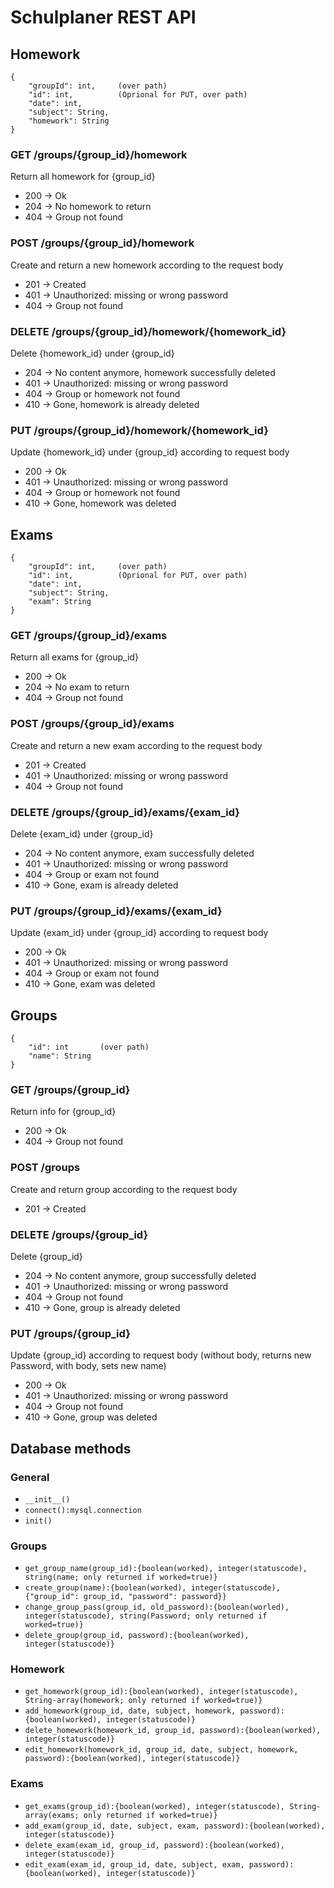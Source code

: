 # Schulplaner REST API

## Homework

```JSON:
{
    "groupId": int,     (over path)
    "id": int,          (Oprional for PUT, over path)
    "date": int,
    "subject": String,
    "homework": String
}
```
 ### GET /groups/{group_id}/homework

 Return all homework for {group_id}
  - 200 -> Ok
  - 204 -> No homework to return
  - 404 -> Group not found
  
  ### POST /groups/{group_id}/homework

  Create and return a new homework according to the request body
  - 201 -> Created
  - 401 -> Unauthorized: missing or wrong password
  - 404 -> Group not found
 
 ### DELETE /groups/{group_id}/homework/{homework_id}

  Delete {homework_id} under {group_id}
  - 204 -> No content anymore, homework successfully deleted
  - 401 -> Unauthorized: missing or wrong password
  - 404 -> Group or homework not found
  - 410 -> Gone, homework is already deleted
  
  ### PUT /groups/{group_id}/homework/{homework_id}

  Update {homework_id} under {group_id} according to request body
  - 200 -> Ok
  - 401 -> Unauthorized: missing or wrong password
  - 404 -> Group or homework not found
  - 410 -> Gone, homework was deleted
  
  
## Exams

```JSON:
{
    "groupId": int,     (over path)
    "id": int,          (Oprional for PUT, over path)
    "date": int,
    "subject": String,
    "exam": String
}
```
  ### GET /groups/{group_id}/exams

  Return all exams for {group_id}
  - 200 -> Ok
  - 204 -> No exam to return
  - 404 -> Group not found

  ### POST /groups/{group_id}/exams

  Create and return a new exam according to the request body
  - 201 -> Created
  - 401 -> Unauthorized: missing or wrong password
  - 404 -> Group not found

### DELETE /groups/{group_id}/exams/{exam_id}

  Delete {exam_id} under {group_id}
  - 204 -> No content anymore, exam successfully deleted
  - 401 -> Unauthorized: missing or wrong password
  - 404 -> Group or exam not found
  - 410 -> Gone, exam is already deleted

### PUT /groups/{group_id}/exams/{exam_id}

  Update {exam_id} under {group_id} according to request body
  - 200 -> Ok
  - 401 -> Unauthorized: missing or wrong password
  - 404 -> Group or exam not found
  - 410 -> Gone, exam was deleted
  

## Groups

```JSON:
{
    "id": int       (over path)
    "name": String
}
```
### GET /groups/{group_id}

  Return info for {group_id}
  - 200 -> Ok
  - 404 -> Group not found

### POST /groups

  Create and return group according to the request body
  - 201 -> Created

### DELETE /groups/{group_id}

  Delete {group_id}
  - 204 -> No content anymore, group successfully deleted
  - 401 -> Unauthorized: missing or wrong password
  - 404 -> Group not found
  - 410 -> Gone, group is already deleted

### PUT /groups/{group_id}

  Update {group_id} according to request body (without body, returns new Password, with body, sets new name)
  - 200 -> Ok
  - 401 -> Unauthorized: missing or wrong password
  - 404 -> Group not found
  - 410 -> Gone, group was deleted
  
## Database methods

### General

  - ```__init__()```
  - ```connect():mysql.connection```
  - ```init()```

### Groups

  - ```get_group_name(group_id):{boolean(worked), integer(statuscode), string(name; only returned if worked=true)}```
  - ```create_group(name):{boolean(worked), integer(statuscode), {"group_id": group_id, "password": password}}```
  - ```change_group_pass(group_id, old_password):{boolean(worled), integer(statuscode), string(Password; only returned if worked=true)}```
  - ```delete_group(group_id, password):{boolean(worked), integer(statuscode)}```

### Homework

  - ```get_homework(group_id):{boolean(worked), integer(statuscode), String-array(homework; only returned if worked=true)}```
  - ```add_homework(group_id, date, subject, homework, password):{boolean(worked), integer(statuscode)}```
  - ```delete_homework(homework_id, group_id, password):{boolean(worked), integer(statuscode)}```
  - ```edit_homework(homework_id, group_id, date, subject, homework, password):{boolean(worked), integer(statuscode)}```

### Exams

  - ```get_exams(group_id):{boolean(worked), integer(statuscode), String-array(exams; only returned if worked=true)}```
  - ```add_exam(group_id, date, subject, exam, password):{boolean(worked), integer(statuscode)}```
  - ```delete_exam(exam_id, group_id, password):{boolean(worked), integer(statuscode)}```
  - ```edit_exam(exam_id, group_id, date, subject, exam, password):{boolean(worked), integer(statuscode)}```
